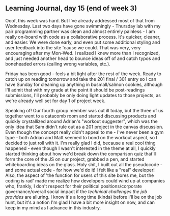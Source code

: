 ## Learning Journal, day 15 (end of week 3)

Ooof, this week was hard. But I've already addressed most of that from Wednesday. Last two days have gone swimmingly - Thursday lab with my pair programming partner was clean and almost entirely painless - I am really on-board with code as a collaborative process. It's quicker, cleaner, and easier. We were done early, and even put some additional styling and user feedback into the site 'cause we could. That was very, very encouraging after my Mon-Wed. I realized I knew more than I recognized, and just needed another head to bounce ideas off of and catch typos and boneheaded errors (calling wrong variables, etc.).

Friday has been good - feels a bit light after the rest of the week. Ready to catch up on reading tomorrow and take the 201 final / 301 entry so I can have Sunday for cleaning up anything in busmall/salmon cookies, although I'll admit that with my grade at the point it should be post-readings submissions, I'll probably be only doing light updates to those projects, as we're already well set for day 1 of project week.

Speaking of! Our fourth group member was out ill today, but the three of us together went to a catacomb room and started discussing products and quickly crystallized around Adrian's "workout suggester", which was the only idea that Sam didn't rule out as a 201 project in the canvas discussion. Even though the concept really didn't appeal to me - I've never been a gym type - both Adrian and Matt seemed to bond on the workout aspect, so I decided to just roll with it. I'm really glad I did, because a real cool thing happened - even though I wasn't interested in the theme at all, I quickly started thinking about how we'd break down the comparison quiz that'll form the core of the JS on our project, grabbed a pen, and started whiteboarding ideas on the glass. Holy shit, I built out all the pseudocode - and some actual code - for how we'd do it! I felt like a "real" developer! Also, the aspect of 'the function for users of this site bores me, but the coding is rad' made me realize how developers could wind up at companies who, frankly, I don't respect for their political positions/corporate governance/overall social impact if the *technical challenges the job provides* are alluring. I know it's a long time (kinda) before I'll be on the job hunt, but it's a notion I'm glad I have a bit more insight on now, and can keep in my mind as I advance in this industry.
